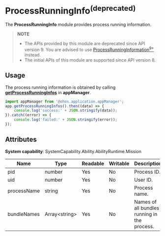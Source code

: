 # ProcessRunningInfo<sup>(deprecated)</sup>

The **ProcessRunningInfo** module provides process running information.

> **NOTE**
> - The APIs provided by this module are deprecated since API version 9. You are advised to use [ProcessRunningInformation<sup>9+</sup>](js-apis-processrunninginformation.md) instead.
> - The initial APIs of this module are supported since API version 8.

## Usage

The process running information is obtained by calling **[getProcessRunningInfos](js-apis-appmanager.md#appmanagergetprocessrunninginfosdeprecated)** in **appManager**.

```js
import appManager from '@ohos.application.appManager';
app.getProcessRunningInfos().then((data) => {
    console.log('success:' + JSON.stringify(data));
}).catch((error) => {
    console.log('failed:' + JSON.stringify(error));
});
```

## Attributes

**System capability**: SystemCapability.Ability.AbilityRuntime.Mission

| Name| Type| Readable| Writable| Description| 
| -------- | -------- | -------- | -------- | -------- |
| pid | number | Yes| No| Process ID.| 
| uid | number | Yes| No| User ID.| 
| processName | string | Yes| No| Process name.| 
| bundleNames | Array&lt;string&gt; | Yes| No| Names of all bundles running in the process.| 
